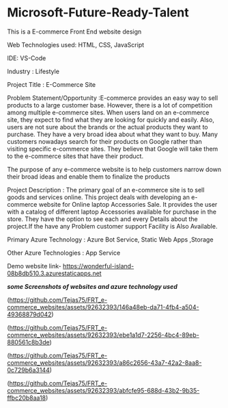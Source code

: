 # Microsoft-Future-Ready-Talent

This is a E-commerce Front End website design 

Web Technologies used: HTML, CSS, JavaScript 

IDE: VS-Code  

Industry : Lifestyle 

Project Title : E-Commerce Site 

Problem Statement/Opportunity :E-commerce provides an easy way to sell products to a large customer base. However, there is a lot of competition among multiple e-commerce sites. When users land on an e-commerce site, they expect to find what they are looking for quickly and easily. Also, users are not sure about the brands or the actual products they want to purchase. They have a very broad idea about what they want to buy. Many customers nowadays search for their products on Google rather than visiting specific e-commerce sites. They believe that Google will take them to the e-commerce sites that have their product.

The purpose of any e-commerce website is to help customers narrow down their broad ideas and enable them to finalize the products

Project Description : The primary goal of an e-commerce site is to sell goods and services online. This project deals with developing an e-commerce website for Online laptop Accessories  Sale. It provides the user with a catalog of different laptop Accessories available for purchase in the store. They have the option to see each and every Details about the project.If the have any Problem customer support Facility is Also Available.

Primary Azure Technology : Azure Bot Service, Static Web Apps ,Storage

Other Azure Technologies : App Service

Demo website link-
https://wonderful-island-08b8db510.3.azurestaticapps.net

***some Screenshots of websites and azure technology used***

(https://github.com/Tejas75/FRT_e-commerce_websites/assets/92632393/146a48eb-da71-4fb4-a504-49368879d042)

(https://github.com/Tejas75/FRT_e-commerce_websites/assets/92632393/ebe1a1d7-2256-4bc4-89eb-880561c8b3de)

(https://github.com/Tejas75/FRT_e-commerce_websites/assets/92632393/a86c2656-43a7-42a2-8aa8-0c729b6a3144)

(https://github.com/Tejas75/FRT_e-commerce_websites/assets/92632393/abfcfe95-688d-43b2-9b35-ffbc20b8aa18)








